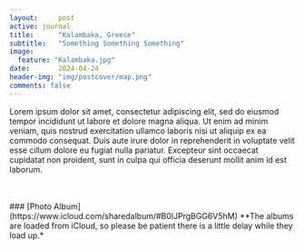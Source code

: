 ```yaml
---
layout:     post
active: journal
title:      "Kalambaka, Greece"
subtitle:   "Something Something Something"
image:
  feature: "Kalambaka.jpg"
date:       2024-04-24
header-img: "img/postcover/map.png"
comments: false
---
```


Lorem ipsum dolor sit amet, consectetur adipiscing elit, sed do eiusmod tempor incididunt ut labore et dolore magna aliqua. Ut enim ad minim veniam, quis nostrud exercitation ullamco laboris nisi ut aliquip ex ea commodo consequat. Duis aute irure dolor in reprehenderit in voluptate velit esse cillum dolore eu fugiat nulla pariatur. Excepteur sint occaecat cupidatat non proident, sunt in culpa qui officia deserunt mollit anim id est laborum.

<br>
<br>
### [Photo Album](https://www.icloud.com/sharedalbum/#B0lJPrgBGG6V5hM) 
**The albums are loaded from iCloud, so please be patient there is a little delay while they load up.*
